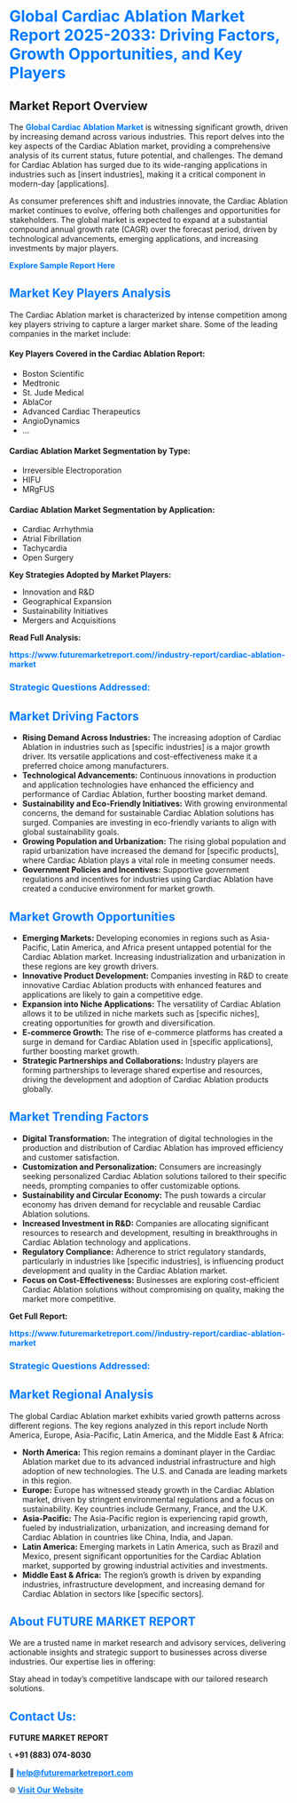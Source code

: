 <h1 style="color: #007BFF;">Global Cardiac Ablation Market Report 2025-2033: Driving Factors, Growth Opportunities, and Key Players</h1>

<section id="overview">
<h2>Market Report Overview</h2>
<p>The <a href="https://www.futuremarketreport.com//industry-report/cardiac-ablation-market" style="color: #007BFF; text-decoration: none;"><strong>Global Cardiac Ablation Market</strong></a> is witnessing significant growth, driven by increasing demand across various industries. This report delves into the key aspects of the Cardiac Ablation market, providing a comprehensive analysis of its current status, future potential, and challenges. The demand for Cardiac Ablation has surged due to its wide-ranging applications in industries such as [insert industries], making it a critical component in modern-day [applications].</p>
<p>As consumer preferences shift and industries innovate, the Cardiac Ablation market continues to evolve, offering both challenges and opportunities for stakeholders. The global market is expected to expand at a substantial compound annual growth rate (CAGR) over the forecast period, driven by technological advancements, emerging applications, and increasing investments by major players.</p>
</section>

<section id="overview">
<p><a href="https://www.futuremarketreport.com//request-sample/reportId=64105" style="color: #007BFF; text-decoration: none;"><strong>Explore Sample Report Here</strong></a></p>
</section>

<section id="key-players">
<h2 style="color: #007BFF;">Market Key Players Analysis</h2>
<p>The Cardiac Ablation market is characterized by intense competition among key players striving to capture a larger market share. Some of the leading companies in the market include:</p>
<h4>Key Players Covered in the Cardiac Ablation Report:</h4>
<ul><li>Boston Scientific</li><li>Medtronic</li><li>St. Jude Medical</li><li>AblaCor</li><li>Advanced Cardiac Therapeutics</li><li>AngioDynamics</li><li>...</li></ul>
<h4>Cardiac Ablation Market Segmentation by Type:</h4>
<ul><li>Irreversible Electroporation</li><li>HIFU</li><li>MRgFUS</li></ul>

<h4>Cardiac Ablation Market Segmentation by Application:</h4>
<ul><li>Cardiac Arrhythmia</li><li>Atrial Fibrillation</li><li>Tachycardia</li><li>Open Surgery</li></ul>
<p><strong>Key Strategies Adopted by Market Players:</strong></p>
<ul>
<li>Innovation and R&D</li>
<li>Geographical Expansion</li>
<li>Sustainability Initiatives</li>
<li>Mergers and Acquisitions</li>
</ul>
</section>

<section>
<p><strong>Read Full Analysis: </strong></p><a href="https://www.futuremarketreport.com//industry-report/cardiac-ablation-market" style="color: #007BFF; text-decoration: none;"><strong>https://www.futuremarketreport.com//industry-report/cardiac-ablation-market</strong></a>
<h3 style="color: #007BFF;">Strategic Questions Addressed:</h3>
</section>

<section id="driving-factors">
<h2 style="color: #007BFF;">Market Driving Factors</h2>
<ul>
<li><strong>Rising Demand Across Industries:</strong> The increasing adoption of Cardiac Ablation in industries such as [specific industries] is a major growth driver. Its versatile applications and cost-effectiveness make it a preferred choice among manufacturers.</li>
<li><strong>Technological Advancements:</strong> Continuous innovations in production and application technologies have enhanced the efficiency and performance of Cardiac Ablation, further boosting market demand.</li>
<li><strong>Sustainability and Eco-Friendly Initiatives:</strong> With growing environmental concerns, the demand for sustainable Cardiac Ablation solutions has surged. Companies are investing in eco-friendly variants to align with global sustainability goals.</li>
<li><strong>Growing Population and Urbanization:</strong> The rising global population and rapid urbanization have increased the demand for [specific products], where Cardiac Ablation plays a vital role in meeting consumer needs.</li>
<li><strong>Government Policies and Incentives:</strong> Supportive government regulations and incentives for industries using Cardiac Ablation have created a conducive environment for market growth.</li>
</ul>
</section>

<section id="growth-opportunities">
<h2 style="color: #007BFF;">Market Growth Opportunities</h2>
<ul>
<li><strong>Emerging Markets:</strong> Developing economies in regions such as Asia-Pacific, Latin America, and Africa present untapped potential for the Cardiac Ablation market. Increasing industrialization and urbanization in these regions are key growth drivers.</li>
<li><strong>Innovative Product Development:</strong> Companies investing in R&D to create innovative Cardiac Ablation products with enhanced features and applications are likely to gain a competitive edge.</li>
<li><strong>Expansion into Niche Applications:</strong> The versatility of Cardiac Ablation allows it to be utilized in niche markets such as [specific niches], creating opportunities for growth and diversification.</li>
<li><strong>E-commerce Growth:</strong> The rise of e-commerce platforms has created a surge in demand for Cardiac Ablation used in [specific applications], further boosting market growth.</li>
<li><strong>Strategic Partnerships and Collaborations:</strong> Industry players are forming partnerships to leverage shared expertise and resources, driving the development and adoption of Cardiac Ablation products globally.</li>
</ul>
</section>

<section id="trending-factors">
<h2 style="color: #007BFF;">Market Trending Factors</h2>
<ul>
<li><strong>Digital Transformation:</strong> The integration of digital technologies in the production and distribution of Cardiac Ablation has improved efficiency and customer satisfaction.</li>
<li><strong>Customization and Personalization:</strong> Consumers are increasingly seeking personalized Cardiac Ablation solutions tailored to their specific needs, prompting companies to offer customizable options.</li>
<li><strong>Sustainability and Circular Economy:</strong> The push towards a circular economy has driven demand for recyclable and reusable Cardiac Ablation solutions.</li>
<li><strong>Increased Investment in R&D:</strong> Companies are allocating significant resources to research and development, resulting in breakthroughs in Cardiac Ablation technology and applications.</li>
<li><strong>Regulatory Compliance:</strong> Adherence to strict regulatory standards, particularly in industries like [specific industries], is influencing product development and quality in the Cardiac Ablation market.</li>
<li><strong>Focus on Cost-Effectiveness:</strong> Businesses are exploring cost-efficient Cardiac Ablation solutions without compromising on quality, making the market more competitive.</li>
</ul>
</section>

<section>
<p><strong>Get Full Report: </strong></p><a href="https://www.futuremarketreport.com//industry-report/cardiac-ablation-market" style="color: #007BFF; text-decoration: none;"><strong>https://www.futuremarketreport.com//industry-report/cardiac-ablation-market</strong></a>
<h3 style="color: #007BFF;">Strategic Questions Addressed:</h3>
</section>


<section id="regional-analysis">
<h2 style="color: #007BFF;">Market Regional Analysis</h2>
<p>The global Cardiac Ablation market exhibits varied growth patterns across different regions. The key regions analyzed in this report include North America, Europe, Asia-Pacific, Latin America, and the Middle East & Africa:</p>
<ul>
<li><strong>North America:</strong> This region remains a dominant player in the Cardiac Ablation market due to its advanced industrial infrastructure and high adoption of new technologies. The U.S. and Canada are leading markets in this region.</li>
<li><strong>Europe:</strong> Europe has witnessed steady growth in the Cardiac Ablation market, driven by stringent environmental regulations and a focus on sustainability. Key countries include Germany, France, and the U.K.</li>
<li><strong>Asia-Pacific:</strong> The Asia-Pacific region is experiencing rapid growth, fueled by industrialization, urbanization, and increasing demand for Cardiac Ablation in countries like China, India, and Japan.</li>
<li><strong>Latin America:</strong> Emerging markets in Latin America, such as Brazil and Mexico, present significant opportunities for the Cardiac Ablation market, supported by growing industrial activities and investments.</li>
<li><strong>Middle East & Africa:</strong> The region’s growth is driven by expanding industries, infrastructure development, and increasing demand for Cardiac Ablation in sectors like [specific sectors].</li>
</ul>
</section>

<footer>
<h2 style="color: #007BFF;">About FUTURE MARKET REPORT</h2>
<p>We are a trusted name in market research and advisory services, delivering actionable insights and strategic support to businesses across diverse industries. Our expertise lies in offering:</p>

<p>Stay ahead in today’s competitive landscape with our tailored research solutions.</p>

<h2 style="color: #007BFF;">Contact Us:</h2>
<p><strong>FUTURE MARKET REPORT</strong></p>
<p>📞 <strong>+91 (883) 074-8030</strong></p>
<p>📧 <strong><a href="mailto:help@futuremarketreport.com" style="color: #007BFF;">help@futuremarketreport.com</a></strong></p>
<p>🌐 <strong><a href="https://www.futuremarketreport.com/" style="color: #007BFF;">Visit Our Website</a></strong></p>
</footer>